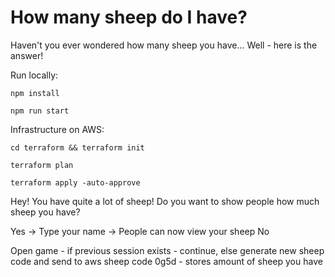 # How many sheep do I have?

Haven't you ever wondered how many sheep you have... Well - here is the answer!


Run locally:

```
npm install
```

```
npm run start
```

Infrastructure on AWS:

```
cd terraform && terraform init
```

```
terraform plan
```

```
terraform apply -auto-approve
```


Hey! You have quite a lot of sheep!
Do you want to show people how much sheep you have?

Yes -> Type your name -> People can now view your sheep
No


Open game - if previous session exists - continue, 
else generate new sheep code and send to aws
sheep code 0g5d - stores amount of sheep you have
